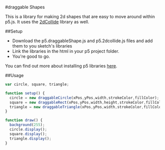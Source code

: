 #draggable Shapes

This is a library for making 2d shapes that are easy to move around within p5.js. It uses the <a href="https://github.com/bmoren/p5.collide2D">2dCollide</a> library as well.

##Setup
- Download the p5.draggableShape.js and p5.2dcollide.js files and add them to you sketch's libraries
- Link the libraries in the html in your p5 project folder. 
- You're good to go.

You can find out more about installing p5 libraries <a href="https://github.com/processing/p5.js/wiki/Libraries#adding-a-library-to-your-project">here</a>.

##Usage
```javascript
var circle, square, triangle;

function setup() {
  circle = new draggableCircle(xPos,yPos,width,strokeColor,fillColor);
  square = new draggableRect(xPos,yPos,width,height,strokeColor,fillColor);
  triangle = new draggableTriangle(xPos,yPos,width,strokeColor,fillColor);
}

function draw() {
  background(255);
  circle.display();
  square.display();
  triangle.display();
}
```
